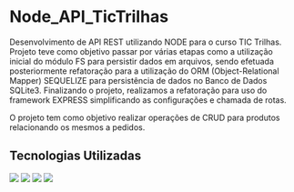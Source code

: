 # Node_API_TicTrilhas

Desenvolvimento de API REST utilizando NODE para o curso TIC Trilhas.
Projeto teve como objetivo passar por várias etapas como a utilização inicial do módulo FS para persistir dados em arquivos, sendo efetuada posteriormente refatoração para a utilização do ORM (Object-Relational Mapper) SEQUELIZE para persistência de dados no Banco de Dados SQLite3. Finalizando o projeto, realizamos a refatoração para uso do framework EXPRESS simplificando as configurações e chamada de rotas.

O projeto tem como objetivo realizar operações de CRUD para produtos relacionando os mesmos a pedidos.

## Tecnologias Utilizadas

[<img src="https://img.shields.io/badge/Node.js-339933?style=for-the-badge&logo=nodedotjs&logoColor=white" />](https://nodejs.org/en)
[<img src="https://img.shields.io/badge/Sequelize-52B0E7?style=for-the-badge&logo=Sequelize&logoColor=white" />](https://sequelize.org/)
[<img src="https://img.shields.io/badge/Express.js-000000?style=for-the-badge&logo=express&logoColor=white" />](https://expressjs.com/pt-br/)
[<img src="https://img.shields.io/badge/SQLite-07405E?style=for-the-badge&logo=sqlite&logoColor=white" />](https://www.sqlite.org/)
